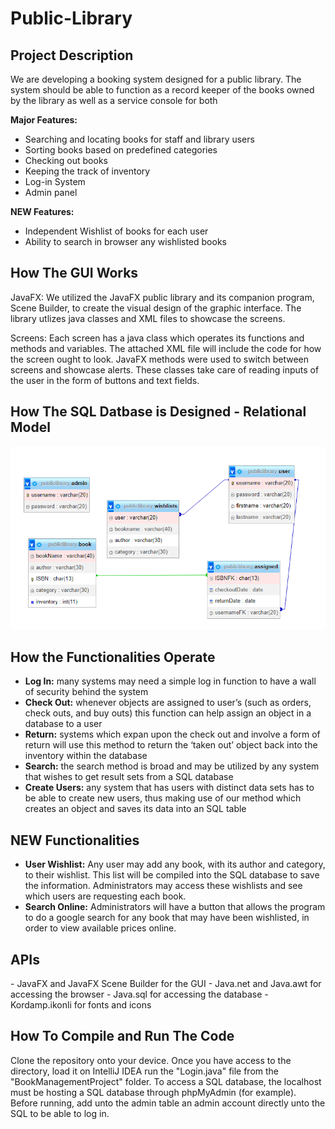 # Public-Library

<h2>Project Description</h2>
We are developing a booking system designed for a public library. The system should be able to function as a record keeper of the books owned by the library as well as a service console for both 

**Major Features:**
- Searching and locating books for staff and library users
- Sorting books based on predefined categories
- Checking out books
- Keeping the track of inventory 
- Log-in System
- Admin panel

**NEW Features:**
- Independent Wishlist of books for each user
- Ability to search in browser any wishlisted books

<h2> How The GUI Works</h2>

JavaFX: We utilized the JavaFX public library and its companion program, Scene Builder, to create the visual design of the graphic interface. The library utlizes java classes and XML files to showcase the screens.

Screens: Each screen has a java class which operates its functions and methods and variables. The attached XML file will include the code for how the screen ought to look. JavaFX methods were used to switch between screens and showcase alerts. These classes take care of reading inputs of the user in the form of buttons and text fields.

<h2>How The SQL Datbase is Designed - Relational Model</h2>
<img width="949" alt="Screen Shot 2022-11-08 at 1 13 08 PM" src="https://github.com/Grssmn/Public-Library-Management-System/blob/main/SQL%20Image.png">

<h2>How the Functionalities Operate</h2>
<ul>
  <li><strong>Log In:</strong> many systems may need a simple log in function to have a wall of security behind the system</li>
  <li><strong>Check Out:</strong> whenever objects are assigned to user’s (such as orders, check outs, and buy outs) this function can help assign an object in a database to a user
</li>
  <li><strong>Return:</strong> systems which expan upon the check out and involve a form of return will use this method to return the ‘taken out’ object back into the inventory within the database
</li>
  <li><strong>Search:</strong> the search method is broad and may be utilized by any system that wishes to get result sets from a SQL database
</li>
  <li><strong>Create Users:</strong> any system that has users with distinct data sets has to be able to create new users, thus making use of our method which creates an object and saves its data into an SQL table
</li>
</ul>
<h2>NEW Functionalities</h2>
<ul>
  <li><strong>User Wishlist:</strong> Any user may add any book, with its author and category, to their wishlist. This list will be compiled into the SQL database to save the information. Administrators may access these wishlists and see which users are requesting each book.
</li>
  <li><strong>Search Online:</strong> Administrators will have a button that allows the program to do a google search for any book that may have been wishlisted, in order to view available prices online.
  </li>
</ul>
<h2>APIs</h2>
- JavaFX and JavaFX Scene Builder for the GUI
- Java.net and Java.awt for accessing the browser
- Java.sql for accessing the database
- Kordamp.ikonli for fonts and icons

<h2>How To Compile and Run The Code</h2>
Clone the repository onto your device. Once you have access to the directory, load it on IntelliJ IDEA run the "Login.java" file from the "BookManagementProject" folder. To access a SQL database, the localhost must be hosting a SQL database through phpMyAdmin (for example). Before running, add unto the admin table an admin account directly unto the SQL to be able to log in.
